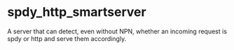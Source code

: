 spdy_http_smartserver
=====================

A server that can detect, even without NPN, whether an incoming request is spdy or http and serve them accordingly.
